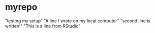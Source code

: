 # myrepo
 “testing my setup” 
"A line I wrote on my local computer" 
"second line is written!"
 "This is a line from RStudio"